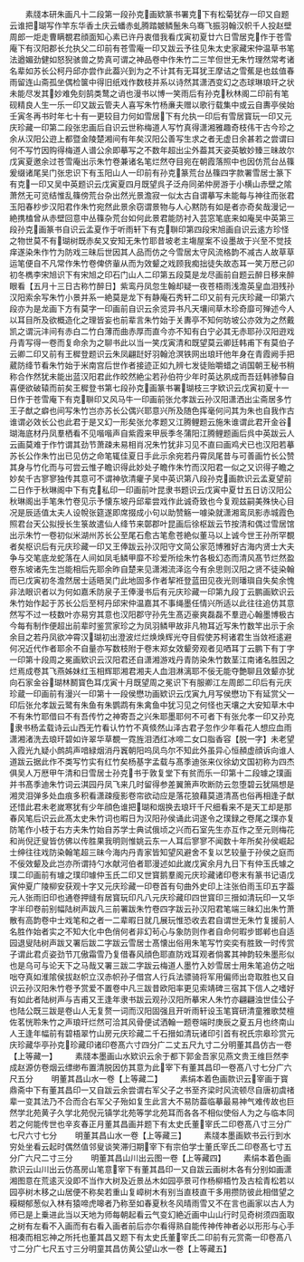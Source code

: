 <!-- { "loadSidebar": true } -->
　　素牋本研朱画凡十二段第一段孙克画欵篆书署克下有松菊犹存一印又自题云谁把瑚写作竿东华香土庆云蟠赤虬腾踏皴鳞鬛朱乌骞飞振羽翰汉帜千人投赵壁周郎一炬走曹瞒覩君顔面知心素已许丹衷借我看戊寅初夏廿六日雪居克作于苍雪庵下有汉阳郡长允执父二印前有苍雪庵一印又跋云予往见朱太史家藏宋仲温草书笔法遒媚劲健如怒猊骇兽之势真可谓之神品卷中作朱竹二三竿但世无朱竹理然常考诸名辈如苏长公柯丹邱亦尝作此葢兴到为之不计其有无耳犹王摩诘之雪蕉是也兹值春雨留连山斋孤坐偶检箧中得旧纸戏作数枝并系以诗然其潇洒变幻之态球琳琅玕之状未能尽发其妙难免刻鹄类鹜之诮也漫书以博一笑雨后有孙克秋林阁二印前有笔砚精良人生一乐一印又跋云管夫人喜写朱竹杨亷夫赠以歌行载集中或云自夀亭侯始壬寅冬再书时年七十有一更较目力何如雪居下有允执一印后有雪居寳玩一印又元庆珍藏一印第二段张忠画后自识云世称梅道人写竹真得潇湘雅趣奇枝伟干古今珍之余从汉阳公逰上都暨金陵楚湘间有年矣汉阳公善写生求之者无虚日余甚若之尝谓曰何不写竹因购得梅道人谱公余即摹写之不数年超出尘外葢其天姿英敏妙臻三昧故尔戊寅夏邀余过苍雪庵出示朱竹卷兼诸名笔烂然夺目宛在朝霞落照中也因仿荒台丛篠爰缀诸尾吴门张忠识下有玉阳山人一印前有孙克篆荒台丛篠四字款署雪居士篆下有克一印又吴中英题识云戊寅夏四月既望呉子泛舟同弟仲房游于小横山赤壁之隂萧然无可览结惟乱篠傍荒台杂出然光景澹寂一似太古自谓摹写未能每与神往而张君玉阳春杪步汉阳君作朱竹宛然此景余窃谓景物与人心黙防有如是者亦奇矣哉漫记一絶携榼曾从赤壁回意中丛篠杂荒台如何此景君能防衬入芸窓笔底来如庵吴中英第三段孙克画篆书自识云孟夏作于听雨轩下有克聨印第四段宋旭画自识云逺方珍怪之物世莫不有瑚树既赤矣又安知无朱竹耶昔坡老主塲屋案不设墨故于兴至不觉技痒遂染朱作竹为防戏三昧后世因其人品而仿之今雪居太守风流格韵不减古人故草草运笔便自不凡常作朱竹卷俾侪軰从而为效颦之戏顾我痴拙徒失故态耳一笑万厯己卯初冬檇李宋旭识下有宋旭之印石门山人二印第五段莫是龙尽画前自题云醉日移来醉眼看【五月十三日古称竹醉日】紫鸾丹凤忽生翰却疑一夜苍梧雨浅澹英皇血泪残孙汉阳索余写朱竹小景并系一絶莫是龙下有静庵石秀轩二印又前有元庆珍藏一印第六段亦为是龙画下方有莫字一印画前自识云余览异书凡天壤间草木珍奇靡可殚述今人以耳目所及欲概造化之理皆妄也前辈言朱竹始于关夀亭不知何昉坡公亦效为之然戴凯之谓沅沣间有赤白二竹白薄而曲赤厚而直今亦不知有白宁必其无赤耶孙汉阳逰戏丹青写得一卷而复命余为之聊书此以当一笑戊寅清和既望莫云卿廷韩甫下有莫伯子云卿二印又前有王穉登题识云朱凤翩跹好羽翰沧溟铁网出琅玕他年身在青霞阙手把葳防绛节看朱竹始于米南宫后世作者接迹正如九辨七发徒贻嚼蜡之诮国朝王秘书稍称合作然犹未能出蓝汉阳君此作皎然絶尘若孙伯符少年时英达夙成而吾廷韩骖驔自喜便欲破辕而前矣王穉登书第七段孙克画篆书署瑚枝三字欵识云戊寅初夏十一日作于苍雪庵下有克聨印又风马牛一印画前张允孝跋云孙汉阳潇洒出尘斋居多竹王子猷之癖也间写朱竹岂亦苏长公偶兴耶意兴所及随色挥毫何问其为朱也自我作古谁谓必效长公也此君于是又幻一形矣张允孝题又江腾鲤题云施朱谁谓此君开金谷瑚海底材丹凤羣栖看不见喈喈声自紫霞来甲辰季冬蒲阳江腾鲤题画后呉中英跋云人云画莫难于作竹谓其劲节萧疎未易相肖况朱竹犹非习见不直曰画鸡犬已也汉阳若摹苏长公作朱竹出已见仿之命笔辄佳夏日手此示余宛若丹霄凤尾昔与可善画竹长公赞其身与竹化而与可尝云惟子瞻识得此妙处子瞻作朱竹而汉阳君一似之又识得子瞻之妙矣千古寥寥独传其意可不谓神欤清癯子吴中英识第八段孙克画款识云孟夏望前二日作于秋琳阁中下有克私印一印画前叶昆隶书题识云戊寅中夏廿五日访汉阳公秋琳阁出手笔朱竹卷见示予懐东坡丹邱辈尝戏作此诚奇致也今复观兹嗣美殊快心目况是辰适值太夫人设帨张筵遂即席掇成小句以助赞觞一噱染就潇湘鸾凤影赤城霞色照君台天公拟授长生箓故遣仙人绛节来鄣郡叶昆画后徐枢跋云节按清和偶过雪居馆出示朱竹一卷初似米湖州苏长公至尾石愈古笔愈苍絶似董马以上诚今世王孙所罕覩者矣枢识后有元庆珍藏一印又王俸跋云孙汉阳守文简公家范博雅好古海内贤士大夫争与交笔底龙蛇落在人间如凤毛鳞甲靡不珍爱所绘朱竹各极幻态而清风髙节烂然盈卷东坡诸先生岂能相后先耶余昨自楚来见潇湘流泽迄今有余思则汉阳之贤不徒染翰而已戊寅初冬澹然居士适晤吴门此地固多作者挈袵登蓝田见夜光则璠璵自失矣余愧非法眼识者以为何如嘉禾防泉子王俸漫书后有元庆珍藏一印第九段丁云鹏画欵识云朱竹始作起于苏长公后至柯丹邱宋仲温嘉其不事绳墨任情兴所适以此往往追仿其意然写不过一枝数叶亦易穷其意也汉阳郡守孙先生髙迈豪爽磊磊不羣逰心翰墨博极古今每有制作便超出前辈时鉴赏家珍之为凤羽鳞甲故非凡物耳近写朱竹数竿出示于余余目之若丹凤欲冲霄汉瑚初出澄波烂烂焕焕辉光夺目假使苏柯诸君生当敛袵逺避何况近代作者耶余不自量亦写数枝附于卷末郑女效颦旁观者见哂耳丁云鹏下有丁字一印第十段周之冕画欵识云汉阳君还自潇湘游戏丹青防染朱竹数茎江南诸名胜因之烂焉成卷其飞燕姊妹红玉相辉耶湘君湘夫人血泪淋漓耶不佞无能夺艶聊且效颦亦犹向石家金谷瑚林鬭寳色耳戊寅十月既望周之冕识下有服卿江左周郎二印后有元庆珍蔵一印画前有漫兴一印第十一段侯懋功画欵识云戊寅九月写侯懋功下有延赏父一印后张允孝跋云鹭有朱鱼有朱鹦鹉有朱禽鱼中犹习见之何怪也天壤之大安知草木中不有朱竹耶借曰不有吾传竹之神寄吾之兴朱耶墨耶何不可者下有张允孝一印又孙克隶书杨孟载诗云山西无竹看认竹竹不真倐然山泽古君子忽作少年看花人想应血雨潇湘渚洗去琅玕碧如许翠华草覩一霓旌泪洒红冰啼二女口脂香容【脱一字】未老望入霞光九疑小鹧鸪声喑緑烟消丹竁朝阳呜凤鸟尔不知此外虽异心恒頳虚顔诉向谁人道跋云据此作不类写竹实有红竹矣杨基字孟载与髙季迪张来仪徐幼文国初称为四杰俱吴人万厯甲午清和日雪居士孙克书于敦复堂下有贫而乐一印第十二段璩之璞画并书髙季迪朱竹词云淇园丹凤飞来几时留得参差翼箫声吹断防云忽堕碧云犹隔想是湘灵泪弹多处血痕多积看潇疎瘦影卷帘欲动应是落花狼藉莫道清髙也俗再相逢子猷还惜此君未老嵗寒犹有少年顔色谁把瑚和烟换去琅玕千尺细看来不是天工却是那春风笔后识云此髙太史朱竹词也暇日为汉阳孙侯诵此词遂令之璞録之卷尾之璞亦复防笔作小枝于右方夫朱竹始自苏学士典试俄顷之兴而石室先生亦互作之至元则梅花和尚倪迂叟皆仿佛以传胜果我明则惟姚云东一人耳后寥寥不闻数十年所矣孙侯崛起士绅往往戏防染翰笔超三昧今海内丹青家皆知望风避舍不复以艺较量于孙侯之庭而不佞效颦及此岂亦所谓持勺水献河伯者耶漫述如此嵗戊寅余月九日下有仲玉氏璩之璞二印画前有璩之璞印璩仲玉氏二印又世寳鹅羣阁元庆珍藏诸印卷末有篆书记语戊寅仲夏广陵柳安获观十字又元庆珍藏一印卷首有句曲外史印上注张伯雨玉印五字葢元人张雨旧印也通卷押缝有居寳玩印凡八元庆珍藏印四世寳印三搢如清玩印一又华字半印卷前别幅陆树声跋凡三前署跋朱竹卷四字跋云孙汉阳君笔端三昧幻出朱竹萧散有高韵卷中士戏笔和之者一二辈暇日就几展玩惟恐收去君自谓世无朱竹复援前人名胜作始者实之不知大化中色俏何者非幻茍心与象防则作者自命何暇步邯郸也自适园退叟陆树声跋又署后跋二字跋云雪居士髙懐出俗用朱笔写竹奕奕有胜致一时传赏子谓此君贞姿劲节兀傲霜雪乃复借春风顔色耶直防戏耳观者倘畧其神韵较朱墨形似也是乌可与论天下之马哉又署三跋二字跋云梅道人墨竹入妙雪居士用朱笔追仿之咄咄夺真如淮隂侯拔赵帜立汉赤帜孙子借宫人行兵法骠骑将军用偏师出竒取胜也又自识云孙汉阳朱竹卷予赏爱不置卷中凡三跋昔欧阳率更见索靖碑三宿其下信人之嗜好有如此者陆树声与吉甫又王逢年隶书跋云观孙汉阳所摹宋人朱竹亦翩翩浊世佳公子也陆公既三跋是卷山人无复赘一词而汉阳固强且开听雨轩设玉笔寳研清童雅歌焚檀佐茗恍聆朱竹之声琅玕烂然可洽其风骨便试洒翰一题卷端时庚辰之夏五月也终南山人王逢年幅前有碧梧翠竹山房元庆珍藏二千石搢如清玩诸印引首有祝氏宗皋珍赏元庆珍藏华亭孙克珍藏印诸印卷髙六寸四分广二丈五尺九寸二分明董其昌仿古一卷【上等藏一】
　　素牋本墨画山水欵识云余于都下郭金吾家见燕文贵王维巨然李成赵源仿卷烟云缥缈布置清脱因仿其意为此宰下有董其昌印一卷髙八寸七分广六尺五分
　　明董其昌山水一卷【上等藏二】
　　素绢本着色画款识云宰画于寳鼎斋中下有董其昌印一又自跋云余尝谓右军父子之书至齐梁时风流顿尽自唐初虞禇辈一变其法乃不合而合右军父子殆如复生此言大不易防葢临摹最易神气难传故也巨然学北苑黄子久学北苑倪元镇学北苑等学北苑耳而各各不相似使俗人为之与临本同若之何能传世也辛亥春正月董其昌画并题下有太史氏董宰氏二印卷髙八寸三分广七尺六寸七分
　　明董其昌山水一卷【上等藏三】
　　素牋本墨画欵书云行到水穷处坐看云起时偶然值邻叟谈笑滞归期宰下有宗伯学士董氏宰氏二印卷髙七寸五分广六尺二寸三分
　　明董其昌山川出云图一卷【上等藏四】
　　素绢本着色画款识云山川出云仿髙房山笔意宰下有董其昌印一又自跋云画树木各有分别如画潇湘图意在荒逺灭没即不当作大树及近景丛木如园亭景可作杨柳梧竹及古桧青松若以园亭树木移之山居便不称矣若重山复嶂树木有别当直枝直干多用攒防彼此相借望之糢糊郁葱似入林有猿啼虎嗥者乃称至如春夏秋冬风晴雨雪又不在言也画家以古人为师已是上乗进此当以天地为师每朝起看云气变幻絶近画中山山行时见奇树须四面取之树有左看不入画而有右看入画者前后亦尔看得熟自能传神传神者必以形形与心手相凑而相忘神之所托也董其昌又题下有太史氏董宰氏二印前有元赏斋一印卷髙八寸二分广七尺五寸三分明童其昌仿黄公望山水一卷【上等藏五】
